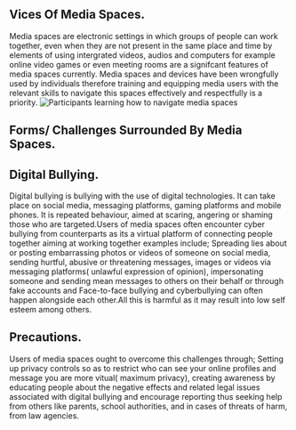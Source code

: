 ## Vices Of Media Spaces.
Media spaces are electronic settings in which groups of people can work together, even when they are not present in the same place and time by elements of using intergrated videos, audios and computers for example online video games or even meeting rooms are a signifcant features of media spaces currently.
Media spaces and devices have been wrongfully used by individuals therefore training and equipping media users with the relevant skills to navigate this spaces effectively and respectfully is a priority.
![Participants learning how to navigate media spaces](images/media-space-navigation.jpg)

## Forms/ Challenges Surrounded By Media Spaces.  
## Digital Bullying.
Digital bullying is bullying with the use of digital technologies. It can take place on social media, messaging platforms, gaming platforms and mobile phones. It is repeated behaviour, aimed at scaring, angering or shaming those who are targeted.Users of media spaces often encounter cyber bullying from counterparts as its a virtual platform of connecting people together aiming at working together examples include;
Spreading lies about or posting embarrassing photos or videos of someone on social media,
sending hurtful, abusive or threatening messages, images or videos via messaging platforms( unlawful expression of opinion),
impersonating someone and sending mean messages to others on their behalf or through fake accounts and
Face-to-face bullying and cyberbullying can often happen alongside each other.All this is harmful as it may result into low self esteem among others.
## Precautions.
Users of media spaces ought to overcome this challenges through;
Setting up privacy controls so as to restrict who can see your online profiles and message you are more vitual( maximum privacy),
creating awareness by educating people about the negative effects and related legal issues associated with digital bullying and
encourage reporting thus seeking help from others like parents, school authorities, and in cases of threats of harm, from law agencies.
